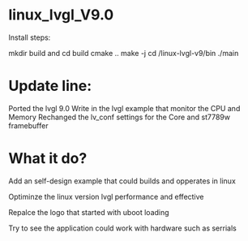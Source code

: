 # linux_lvgl_V9.0

Install steps:

  mkdir build and cd build
  cmake ..
  make -j
  cd /linux-lvgl-v9/bin
  ./main



# Update line:

 Ported the lvgl 9.0 
 Write in  the lvgl example that monitor the CPU and Memory 
 Rechanged the lv_conf settings for the Core and st7789w framebuffer


# What it do?

  Add an self-design example that could builds and opperates in linux

  Optiminze the linux version lvgl performance and effective

  Repalce the logo that started with uboot loading

  Try to see the application could work with hardware such as serrials 

